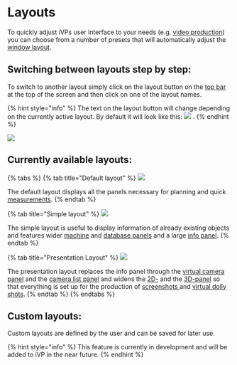# Layouts

To quickly adjust iVPs user interface to your needs (e.g. [video production](broken-reference)) you can choose from a number of presets that will automatically adjust the [window layout](adjusting-the-ui.md).

## Switching between layouts step by step:

To switch to another layout simply click on the layout button on the [top bar](the-top-bar.md) at the top of the screen and then click on one of the layout names.

{% hint style="info" %}
The text on the layout button will change depending on the currently active layout. By default it will look like this: ![](../../../.gitbook/assets/iVP\_menu\_bar\_layouts.jpg) .
{% endhint %}

![](../../../.gitbook/assets/iVP\_layout\_presets.jpg)

## Currently available layouts:

{% tabs %}
{% tab title="Default layout" %}
![](../../../.gitbook/assets/iVP\_layout\_default.jpg)

The default layout displays all the panels necessary for planning and quick [measurements](../advanced-tools/path-tool.md#measurements).
{% endtab %}

{% tab title="Simple layout" %}
![](../../../.gitbook/assets/iVP\_layout\_simple.jpg)

The simple layout is useful to display information of already existing objects and features wider [machine](the-machine-list.md) and [database panels](machine-database-panel.md) and a large [info panel](the-info-panel.md).
{% endtab %}

{% tab title="Presentation Layout" %}
![](../../../.gitbook/assets/iVP\_layout\_presentation.jpg)

The presentation layout replaces the info panel through the [virtual camera panel](virtual-camera-panel.md) and the [camera list panel](camera-list-panel.md) and widens the [2D-](the-2d-panel.md) and the [3D-panel](the-3d-panel.md) so that everything is set up for the production of [screenshots ](broken-reference)and [virtual dolly shots](broken-reference).
{% endtab %}
{% endtabs %}

## Custom layouts:

Custom layouts are defined by the user and can be saved for later use.

{% hint style="info" %}
This feature is currently in development and will be added to iVP in the near future.
{% endhint %}
